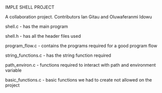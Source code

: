 IMPLE SHELL PROJECT

A collaboration project.
Contributors Ian Gitau and Oluwaferanmi Idowu

shell.c - has the main program

shell.h - has all the header files used

program_flow.c - contains the programs required for a good program flow

string_functions.c - has the string function required

path_environ.c - functions required to interact with path and environment variable

basic_functions.c - basic functions we had to create not allowed on the project
